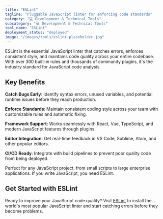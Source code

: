 ```yaml
---
title: "ESLint"
tagline: "Pluggable JavaScript linter for enforcing code standards"
category: "💻 Development & Technical Tools"
subcategory: "💻 Development & Technical Tools"
tool_name: "ESLint"
deployment_status: "deployed"
image: "/images/tools/eslint-placeholder.jpg"
---
```

ESLint is the essential JavaScript linter that catches errors, enforces consistent style, and maintains code quality across your entire codebase. With over 300 built-in rules and thousands of community plugins, it's the industry standard for JavaScript code analysis.

## Key Benefits

**Catch Bugs Early**: Identify syntax errors, unused variables, and potential runtime issues before they reach production.

**Enforce Standards**: Maintain consistent coding style across your team with customizable rules and automatic fixing.

**Framework Support**: Works seamlessly with React, Vue, TypeScript, and modern JavaScript features through plugins.

**Editor Integration**: Get real-time feedback in VS Code, Sublime, Atom, and other popular editors.

**CI/CD Ready**: Integrate with build pipelines to prevent poor quality code from being deployed.

Perfect for any JavaScript project, from small scripts to large enterprise applications. If you write JavaScript, you need ESLint.

## Get Started with ESLint

Ready to improve your JavaScript code quality? Visit [ESLint](https://eslint.org) to install the world's most popular JavaScript linter and start catching errors before they become problems.